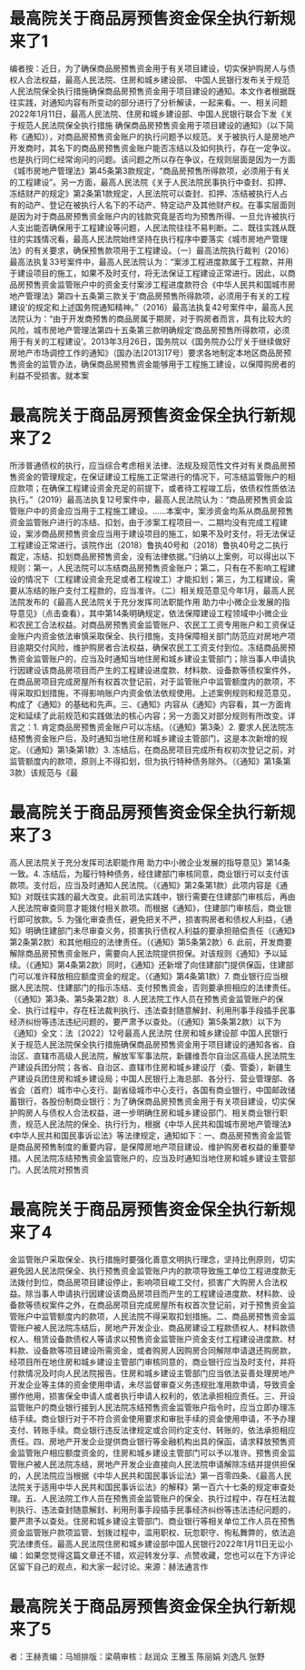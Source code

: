 # 最高院关于商品房预售资金保全执行新规来了1

编者按：近日，为了确保商品房预售资金用于有关项目建设，切实保护购房人与债权人合法权益，最高人民法院、住房和城乡建设部、 中国人民银行发布关于规范人民法院保全执行措施确保商品房预售资金用于项目建设的通知。本文作者根据既往实践，对通知内容有所变动的部分进行了分析解读，一起来看。一、相关问题2022年1月11日，最高人民法院、住房和城乡建设部、中国人民银行联合下发《关于规范人民法院保全执行措施 确保商品房预售资金用于项目建设的通知》（以下简称《通知》），对商品房预售资金账户的执行问题予以规范。关于被执行人是房地产开发商时，其名下的商品房预售资金账户能否冻结以及如何执行，存在一定争议。也是执行同仁经常询问的问题。该问题之所以存在争议，在规则层面是因为一方面《城市房地产管理法》第45条第3款规定，“商品房预售所得款项，必须用于有关的工程建设”。另一方面，最高人民法院《关于人民法院民事执行中查封、扣押、冻结财产的规定》第2条第1款规定，人民法院可以查封、扣押、冻结被执行人占有的动产、登记在被执行人名下的不动产、特定动产及其他财产权。在事实层面则是因为对于商品房预售资金账户内的钱款究竟是否均为预售所得、一旦允许被执行人支出能否确保用于工程建设等问题，人民法院往往不易判断。二、既往实践从既往的实践情况看，最高人民法院始终坚持在执行程序中要落实《城市房地产管理法》的有关要求，确保预售款项用于工程建设。（一）最高法院执行裁判（2016）最高法执复33号案件中，最高人民法院认为：“案涉工程进度款属于工程款，并用于建设项目的施工，如果不及时支付，将无法保证工程建设正常进行。因此，以商品房预售资金监管账户中的资金支付案涉工程进度款符合《中华人民共和国城市房地产管理法》第四十五条第三款关于‘商品房预售所得款项，必须用于有关的工程建设’的规定和上述国务院通知精神。”（2016）最高法执复42号案件中，最高人民法院认为：“由于开发商预售的商品房属于期房，对于购房者而言，具有比较大的风险，城市房地产管理法第四十五条第三款明确规定‘商品房预售所得款项，必须用于有关的工程建设’。2013年3月26日，国务院以《国务院办公厅关于继续做好房地产市场调控工作的通知》（国办法[2013]17号）要求各地制定本地区商品房预售资金的监管办法，确保商品房预售资金能够用于工程施工建设，以保障购房者的利益不受损害。就本案

# 最高院关于商品房预售资金保全执行新规来了2

所涉普通债权的执行，应当综合考虑相关法律、法规及规范性文件对有关商品房预售资金的管理规定，在保证建设工程施工正常进行的情况下，可冻结监管账户的相应款项；在确保工程建设资金充足的前提下，或者待工程竣工后，依债权性质依法执行。”（2019）最高法执复12号案件中，最高人民法院认为：“商品房预售资金监管账户中的资金应当用于工程施工建设。……本案中，案涉资金均系从商品房预售资金监管账户进行的冻结、扣划，由于涉案工程项目一、二期均没有完成工程建设，案涉商品房预售资金应当用于建设项目的施工，如果不及时支付，将无法保证工程建设正常进行。该院作出（2018）鲁执40号和（2018）鲁执40号之二执行裁定，冻结、扣划商品房预售资金，没有法律依据。”归纳以上案例，可以得出以下规则：第一，人民法院可以冻结商品房预售资金账户；第二，只有在不影响工程建设的情况下（工程建设资金充足或者工程竣工）才能扣划；第三，为工程建设，需要从冻结的账户支付工程款的，应当准许。（二）相关规范意见今年1月，最高人民法院发布的《最高人民法院关于充分发挥司法职能作用 助力中小微企业发展的指导意见》（点击查看），其中第14条明确规定，依法保障建设工程领域中小微企业和农民工合法权益。对商品房预售资金监管账户、农民工工资专用账户和工资保证金账户内资金依法审慎采取保全、执行措施，支持保障相关部门防范应对房地产项目逾期交付风险，维护购房者合法权益，确保农民工工资支付到位。冻结商品房预售资金监管账户的，应当及时通知当地住房和城乡建设主管部门；除当事人申请执行因建设该商品房项目而产生的工程建设进度款、材料款、设备款等债权案件外，在商品房项目完成房屋所有权首次登记前，对于监管账户中监管额度内的款项，不得采取扣划措施，不得影响账户内资金依法依规使用。上述案例规则和规范意见，构成了《通知》的基础和先声。三、《通知》内容从《通知》内容看，其一方面肯定和延续了此前规范和实践做法的核心内容；另一方面又对部分规则有所改变。详言之：1. 肯定商品房预售资金账户可以冻结。（《通知》第3条）2. 要求人民法院冻结预售资金账户后，及时通知当地住房和城乡建设主管部门，这是本次新增的规定。（《通知》第1条第1款）3. 冻结后，在商品房项目完成所有权初次登记之前，对监管额度内的款项，原则上不得扣划，但为执行特种债务除外。（《通知》第1条第3款）该规范与《最

# 最高院关于商品房预售资金保全执行新规来了3

高人民法院关于充分发挥司法职能作用 助力中小微企业发展的指导意见》第14条一致。4. 冻结后，为履行特种债务，经住建部门审核同意，商业银行可以支付该款项。支付后，应当及时通知人民法院。（《通知》第2条第1款）此项内容是《通知》对既往实践的最大改变。此前司法实践中，银行需要在住建部门审核后，再由人民法院审查同意才能拨付相关款项。而根据《通知》，住建部门审核后，商业银行即可放款。5. 为强化审查责任，避免把关不严，损害购房者和债权人利益，《通知》明确住建部门未尽审查义务，损害执行债权人利益的要承担赔偿责任（《通知》第2条第2款）和其他相应的法律责任。（《通知》第5条第2款）6. 此前，开发商要解除商品房预售资金账户，需要向人民法院提供担保。对该规则《通知》予以延续。（《通知》第4条第2款）同时，《通知》还新增了向住建部门提供保函，住建部门可以准许释放相应额度资金的规定。（《通知》第4条第1款）7. 商业银行应当根据人民法院、住建部门的指示冻结、支付预售资金，否则要承担相应的法律责任。（《通知》第3条、第5条第2款）8. 人民法院工作人员在预售资金监管账户的保全、执行过程中，存在枉法裁判执行、违法查封随意解封、利用刑事手段插手民事经济纠纷等违法违纪问题的，要严肃予以查处。（《通知》第5条第2款）以下为《通知》全文：法〔2022〕12号最高人民法院 住房和城乡建设部 中国人民银行关于规范人民法院保全执行措施确保商品房预售资金用于项目建设的通知各省、自治区、直辖市高级人民法院，解放军军事法院，新疆维吾尔自治区高级人民法院生产建设兵团分院；各省、自治区、直辖市住房和城乡建设厅（委、管委），新疆生产建设兵团住房和城乡建设局；中国人民银行上海总部、各分行、营业管理部、各省会（首府）城市中心支行、副省级城市中心支行，各国有商业银行，中国邮政储蓄银行，各股份制商业银行：为了确保商品房预售资金用于有关项目建设，切实保护购房人与债权人合法权益，进一步明确住房和城乡建设部门、相关商业银行职责，规范人民法院的保全、执行行为，根据《中华人民共和国城市房地产管理法》《中华人民共和国民事诉讼法》等法律规定，通知如下：一、商品房预售资金监管是商品房预售制度的重要内容，是保障房地产项目建设、维护购房者权益的重要举措。人民法院冻结预售资金监管账户的，应当及时通知当地住房和城乡建设主管部门。人民法院对预售资

# 最高院关于商品房预售资金保全执行新规来了4

金监管账户采取保全、执行措施时要强化善意文明执行理念，坚持比例原则，切实避免因人民法院保全、执行预售资金监管账户内的款项导致施工单位工程进度款无法拨付到位，商品房项目建设停止，影响项目峻工交付，损害广大购房人合法权益。除当事人申请执行因建设该商品房项目而产生的工程建设进度款、材料款、设备款等债权案件之外，在商品房项目完成房屋所有权首次登记前，对于预售资金监管账户中监管额度内的款项，人民法院不得采取扣划措施。二、商品房预售资金监管账户被人民法院冻结后，房地产开发企业、商品房建设工程款债权人、材料款债权人、租赁设备款债权人等请求以预售资金监管账户资金支付工程建设进度款、材料款、设备款等项目建设所需资金，或者购房人因购房合同解除申请退还购房款，经项目所在地住房和城乡建设主管部门审核同意的，商业银行应当及时支付，并将付款情况及时向人民法院报告。住房和城乡建设主管部门应当依法妥善处理房地产开发企业等主体的资金使用申请，未尽监督审查义务违规批准用款申请，导致资金挪作他用，损害保全申请人或者执行申请人权利的，依法承担相应责任。三、开设监管账户的商业银行接到人民法院冻结预售资金监管账户指令时，应当立即办理冻结手续。商业银行对于不符合资金使用要求和审批手续的资金使用申请，不予办理支付、转账手续。商业银行违反法律规定或合同约定支付、转账的，依法承担相应责任。四、房地产开发企业提供商业银行等金融机构出具的保函，请求释放预售资金监管账户相应额度资金的，住房和城乡建设主管部门可以予以准许。预售资金监管账户被人民法院冻结，房地产开发企业直接向人民法院申请解除冻结并提供担保的，人民法院应当根据《中华人民共和国民事诉讼法》第一百零四条、《最高人民法院关于适用中华人民共和国民事诉讼法》的解释》第一百六十七条的规定审查处理。五、人民法院工作人员在预售资金监管账户的保全、执行过程中，存在枉法裁判执行、违法查封随意解封、利用刑事手段插手民事经济纠纷等违法违纪问题的，要严肃予以查处。住房和城乡建设主管部门、商业银行等相关单位工作人员在预售资金监管账户款项监管、划拨过程中，滥用职权、玩忽职守、徇私舞弊的，依法追究法律责任。最高人民法院住房和城乡建设部中国人民银行2022年1月11日无讼小编：如果您觉得这篇文章还不错，欢迎转发分享、点赞收藏，您也可以在下方评论区留下自己的观点，和大家一起讨论。来源：赫法通言作

# 最高院关于商品房预售资金保全执行新规来了5

者：王赫责编：马旭排版：梁萌审核：赵润众 王雅玉 陈丽娟 刘逸凡 张野

